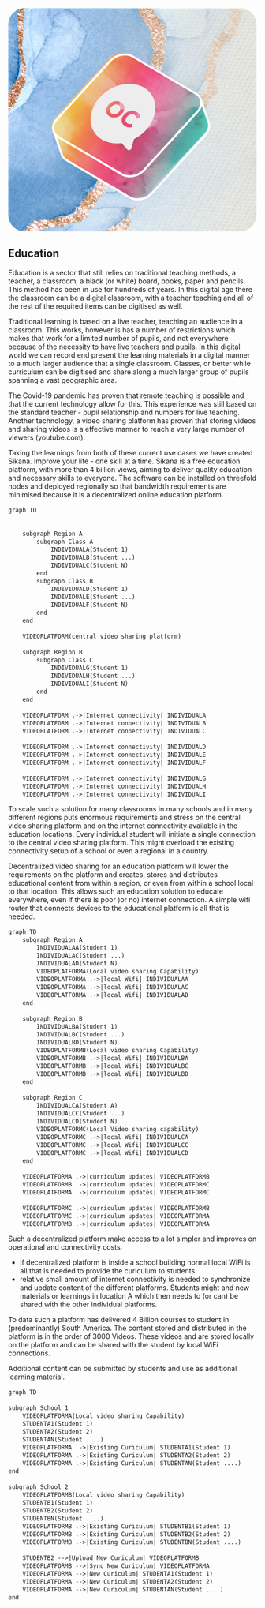 <div style="text-align: center;">

![education](img/oc.png)

</div>

## Education

Education is a sector that still relies on traditional teaching methods, a teacher, a classroom, a black (or white) board, books, paper and pencils.  This method has been in use for hundreds of years.  In this digital age there the classroom can be a digital classroom, with a teacher teaching and all of the rest of the required items can be digitised as well.

Traditional learning is based on a live teacher, teaching an audience in a classroom. This works, however is has a number of restrictions which makes that work for a limited number of pupils, and not everywhere because of the necessity to have live teachers and pupils.  In this digital world we can record end present the learning materials in a digital manner to a much larger audience that a single classroom.  Classes, or better while curriculum can be digitised and share along a much larger group of pupils spanning a vast geographic area.

The Covid-19 pandemic has proven that remote teaching is possible and that the current technology allow for this.  This experience was still based on the standard teacher - pupil relationship and numbers for live teaching.  Another technology, a video sharing platform has proven that storing videos and sharing videos is a effective manner to reach a very large number of viewers (youtube.com).

Taking the learnings from both of these current use cases we have created Sikana. Improve your life - one skill at a time. Sikana is a free education platform, with more than 4 billion views, aiming to deliver quality education and necessary skills to everyone. The software can be installed on threefold nodes and deployed regionally so that bandwidth requirements are minimised because it is a decentralized online education platform.


```mermaid
graph TD

    
    subgraph Region A
        subgraph Class A
            INDIVIDUALA(Student 1)
            INDIVIDUALB(Student ...)
            INDIVIDUALC(Student N)
        end
        subgraph Class B
            INDIVIDUALD(Student 1)
            INDIVIDUALE(Student ...)
            INDIVIDUALF(Student N)
        end
    end
    
    VIDEOPLATFORM(central video sharing platform)
    
    subgraph Region B
        subgraph Class C
            INDIVIDUALG(Student 1)
            INDIVIDUALH(Student ...)
            INDIVIDUALI(Student N)
        end
    end

    VIDEOPLATFORM .->|Internet connectivity| INDIVIDUALA
    VIDEOPLATFORM .->|Internet connectivity| INDIVIDUALB
    VIDEOPLATFORM .->|Internet connectivity| INDIVIDUALC

    VIDEOPLATFORM .->|Internet connectivity| INDIVIDUALD
    VIDEOPLATFORM .->|Internet connectivity| INDIVIDUALE
    VIDEOPLATFORM .->|Internet connectivity| INDIVIDUALF

    VIDEOPLATFORM .->|Internet connectivity| INDIVIDUALG
    VIDEOPLATFORM .->|Internet connectivity| INDIVIDUALH
    VIDEOPLATFORM .->|Internet connectivity| INDIVIDUALI
```

To scale such a solution for many classrooms in many schools and in many different regions puts enormous requirements and stress on the central video sharing platform and on the internet connectivity available in the education locations.  Every individual student will initiate a single connection to the central video sharing platform.  This might overload the existing connectivity setup of a school or even a regional in a country.

Decentralized video sharing for an education platform will lower the requirements on the platform and creates, stores and distributes educational content from within a region, or even from within a school local to that location.  This allows such an education solution to educate everywhere, even if there is poor )or no) internet connection. A simple wifi router that connects devices to the educational platform is all that is needed.


```mermaid
graph TD
    subgraph Region A
        INDIVIDUALAA(Student 1)
        INDIVIDUALAC(Student ...)
        INDIVIDUALAD(Student N)
        VIDEOPLATFORMA(Local video sharing Capability)
        VIDEOPLATFORMA .->|local Wifi| INDIVIDUALAA
        VIDEOPLATFORMA .->|local Wifi| INDIVIDUALAC
        VIDEOPLATFORMA .->|local Wifi| INDIVIDUALAD
    end

    subgraph Region B
        INDIVIDUALBA(Student 1)
        INDIVIDUALBC(Student ...)
        INDIVIDUALBD(Student N)
        VIDEOPLATFORMB(Local video sharing Capability)
        VIDEOPLATFORMB .->|local Wifi| INDIVIDUALBA
        VIDEOPLATFORMB .->|local Wifi| INDIVIDUALBC
        VIDEOPLATFORMB .->|local Wifi| INDIVIDUALBD
    end   

    subgraph Region C
        INDIVIDUALCA(Student A)
        INDIVIDUALCC(Student ...)
        INDIVIDUALCD(Student N)
        VIDEOPLATFORMC(Local Video sharing capability)
        VIDEOPLATFORMC .->|local Wifi| INDIVIDUALCA
        VIDEOPLATFORMC .->|local Wifi| INDIVIDUALCC
        VIDEOPLATFORMC .->|local Wifi| INDIVIDUALCD
    end   

    VIDEOPLATFORMA .->|curriculum updates| VIDEOPLATFORMB
    VIDEOPLATFORMB .->|curriculum updates| VIDEOPLATFORMC
    VIDEOPLATFORMA .->|curriculum updates| VIDEOPLATFORMC

    VIDEOPLATFORMC .->|curriculum updates| VIDEOPLATFORMB
    VIDEOPLATFORMC .->|curriculum updates| VIDEOPLATFORMA
    VIDEOPLATFORMB .->|curriculum updates| VIDEOPLATFORMA
```

Such a decentralized platform make access to a lot simpler and improves on operational and connectivity costs.
- if decentralized platform is inside a school building normal local WiFi is all that is needed to provide the curiculum to students. 
- relative small amount of internet connectivity is needed to synchronize and update content of the different platforms.  Students might and new materials or learnings in location A which then needs to (or can) be shared with the other individual platforms.

To data such a platform has delivered 4 Billion courses to student in (predominantly) South America.  The content stored and distributed in the platform is in the order of 3000 Videos.  These videos and are stored locally on the platform and can be shared with the student by local WiFi connections.  

Additional content can be submitted by students and use as additional learning material.

```mermaid
graph TD

subgraph School 1
    VIDEOPLATFORMA(Local video sharing Capability)
    STUDENTA1(Student 1)
    STUDENTA2(Student 2)
    STUDENTAN(Student ....)
    VIDEOPLATFORMA .->|Existing Curiculum| STUDENTA1(Student 1)
    VIDEOPLATFORMA .->|Existing Curiculum| STUDENTA2(Student 2)
    VIDEOPLATFORMA .->|Existing Curiculum| STUDENTAN(Student ....)
end

subgraph School 2
    VIDEOPLATFORMB(Local video sharing Capability)
    STUDENTB1(Student 1)
    STUDENTB2(Student 2)
    STUDENTBN(Student ....)
    VIDEOPLATFORMB .->|Existing Curiculum| STUDENTB1(Student 1)
    VIDEOPLATFORMB .->|Existing Curiculum| STUDENTB2(Student 2)
    VIDEOPLATFORMB .->|Existing Curiculum| STUDENTBN(Student ....)

    STUDENTB2 -->|Upload New Curiculum| VIDEOPLATFORMB
    VIDEOPLATFORMB -->|Sync New Curiculum| VIDEOPLATFORMA
    VIDEOPLATFORMA -->|New Curiculum| STUDENTA1(Student 1)
    VIDEOPLATFORMA -->|New Curiculum| STUDENTA2(Student 2)
    VIDEOPLATFORMA -->|New Curiculum| STUDENTAN(Student ....)
end 
```

